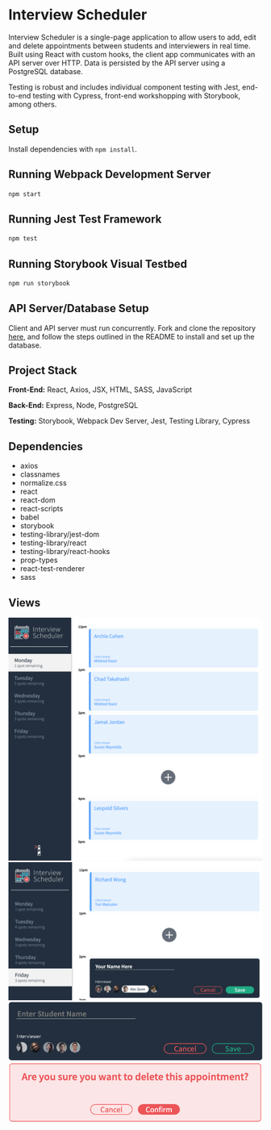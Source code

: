 # Interview Scheduler

Interview Scheduler is a single-page application to allow users to add, edit and delete appointments between students and interviewers in real time. Built using React with custom hooks, the client app communicates with an API server over HTTP. Data is persisted by the API server using a PostgreSQL database.

Testing is robust and includes individual component testing with Jest, end-to-end testing with Cypress, front-end workshopping with Storybook, among others.

## Setup

Install dependencies with `npm install`.

## Running Webpack Development Server

```sh
npm start
```

## Running Jest Test Framework

```sh
npm test
```

## Running Storybook Visual Testbed

```sh
npm run storybook
```

## API Server/Database Setup

Client and API server must run concurrently. Fork and clone the repository [here](https://github.com/lighthouse-labs/scheduler-api), and follow the steps outlined in the README to install and set up the database.

## Project Stack

**Front-End:** React, Axios, JSX, HTML, SASS, JavaScript

**Back-End:** Express, Node, PostgreSQL

**Testing:** Storybook, Webpack Dev Server, Jest, Testing Library, Cypress

## Dependencies

- axios
- classnames
- normalize.css
- react
- react-dom
- react-scripts
- babel
- storybook
- testing-library/jest-dom
- testing-library/react
- testing-library/react-hooks
- prop-types
- react-test-renderer
- sass

## Views
!['Home screen'](https://raw.githubusercontent.com/karilyn/scheduler/628840a0171e33ea12c27b33cf7b5af736b09871/docs/appointment_list.png)
!['save_appointment'](https://raw.githubusercontent.com/karilyn/scheduler/628840a0171e33ea12c27b33cf7b5af736b09871/docs/save_appointment.png)
!['appointment_form'](https://raw.githubusercontent.com/karilyn/scheduler/628840a0171e33ea12c27b33cf7b5af736b09871/docs/appointment_form.png)
!['delete_appointment'](https://raw.githubusercontent.com/karilyn/scheduler/628840a0171e33ea12c27b33cf7b5af736b09871/docs/delete_appointment.png)

